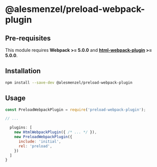 # @alesmenzel/preload-webpack-plugin

## Pre-requisites

This module requires **Webpack >= 5.0.0** and **[html-webpack-plugin](https://github.com/ampedandwired/html-webpack-plugin) >= 5.0.0**.

## Installation

```bash
npm install --save-dev @alesmenzel/preload-webpack-plugin
```

## Usage

```js
const PreloadWebpackPlugin = require('preload-webpack-plugin');

// ...

  plugins: [
    new HtmlWebpackPlugin({ /* ... */ }),
    new PreloadWebpackPlugin({
      include: 'initial',
      rel: 'preload',
    })
  ]
}
```
